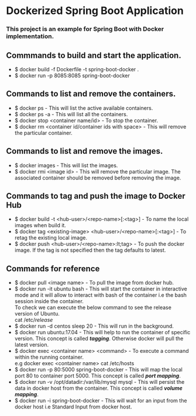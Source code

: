 # Dockerized Spring Boot Application

### This project is an example for Spring Boot with Docker implementation. 

## Commmands to build and start the application.
* $ docker build -f Dockerfile -t spring-boot-docker .
* $ docker run -p 8085:8085 spring-boot-docker

## Commands to list and remove the containers.
* $ docker ps - This will list the active available containers.
* $ docker ps -a - This will list all the containers.
* $ docker stop &lt;container name/id&gt; - To stop the container.
* $ docker rm &lt;container id/container ids with space&gt; - This will remove the particular container. 

## Commands to list and remove the images.
* $ docker images - This will list the images.
* $ docker rmi &lt;image id&gt; - This will remove the particular image. The associated container should be removed before removing the image.
  
## Commands to tag and push the image to Docker Hub
* $ docker build -t &lt;hub-user&gt;/&lt;repo-name&gt;[:&lt;tag&gt;] - To name the local images when build it.  
* $ docker tag &lt;existing-image&gt; &lt;hub-user&gt;/&lt;repo-name&gt;[:&lt;tag&gt;] - To retag the existing local image.  
* $ docker push &lt;hub-user&gt;/&lt;repo-name&gt;:lt;tag&gt; - To push the docker image. If the tag is not specified then the tag defaults to latest.

## Commands for reference 
* $ docker pull &lt;image name&gt; - To pull the image from docker hub.  
* $ docker run -it ubuntu bash - This will start the container in interactive mode and it will allow to interact with bash of the container i.e the bash session inside the container.  
To check we can execute the below command to see the release version of Ubuntu.  
cat /etc/*release*  
* $ docker run -d centos sleep 20 - This will run in the background.  
* $ docker run ubuntu:17.04 - This will help to run the container of specific version. This concept is called ***tagging***. Otherwise docker will pull the latest version. 
* $ docker exec &lt;container name&gt; &lt;command&gt; - To execute a command within the running container.  
  e.g docker exec &lt;container name&gt; cat /etc/hosts  
* $ docker run -p 80:5000 spring-boot-docker - This will map the local port 80 to container port 5000. This concept is called ***port mapping***. 
* $ docker run -v /opt/datadir:/var/lib/mysql mysql - This will persist the data in docker host from the container. This concept is called ***volume mapping***.
* $ docker run -i spring-boot-docker - This will wait for an input from the docker host i.e Standard Input from docker host.

